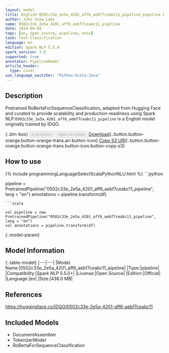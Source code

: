 ```yaml
---
layout: model
title: English 0502c33e_2e5a_4201_aff6_aebf7ceabc11_pipeline pipeline RoBertaForSequenceClassification from IDQO
author: John Snow Labs
name: 0502c33e_2e5a_4201_aff6_aebf7ceabc11_pipeline
date: 2024-09-09
tags: [en, open_source, pipeline, onnx]
task: Text Classification
language: en
edition: Spark NLP 5.5.0
spark_version: 3.0
supported: true
annotator: PipelineModel
article_header:
  type: cover
use_language_switcher: "Python-Scala-Java"
---
```


## Description

Pretrained RoBertaForSequenceClassification, adapted from Hugging Face and curated to provide scalability and production-readiness using Spark NLP.`0502c33e_2e5a_4201_aff6_aebf7ceabc11_pipeline` is a English model originally trained by IDQO.

{:.btn-box}
<button class="button button-orange" disabled>Live Demo</button>
<button class="button button-orange" disabled>Open in Colab</button>
[Download](https://s3.amazonaws.com/auxdata.johnsnowlabs.com/public/models/0502c33e_2e5a_4201_aff6_aebf7ceabc11_pipeline_en_5.5.0_3.0_1725920792717.zip){:.button.button-orange.button-orange-trans.arr.button-icon}
[Copy S3 URI](s3://auxdata.johnsnowlabs.com/public/models/0502c33e_2e5a_4201_aff6_aebf7ceabc11_pipeline_en_5.5.0_3.0_1725920792717.zip){:.button.button-orange.button-orange-trans.button-icon.button-copy-s3}

## How to use



<div class="tabs-box" markdown="1">
{% include programmingLanguageSelectScalaPythonNLU.html %}
```python

pipeline = PretrainedPipeline("0502c33e_2e5a_4201_aff6_aebf7ceabc11_pipeline", lang = "en")
annotations =  pipeline.transform(df)   

```
```scala

val pipeline = new PretrainedPipeline("0502c33e_2e5a_4201_aff6_aebf7ceabc11_pipeline", lang = "en")
val annotations = pipeline.transform(df)

```
</div>

{:.model-param}
## Model Information

{:.table-model}
|---|---|
|Model Name:|0502c33e_2e5a_4201_aff6_aebf7ceabc11_pipeline|
|Type:|pipeline|
|Compatibility:|Spark NLP 5.5.0+|
|License:|Open Source|
|Edition:|Official|
|Language:|en|
|Size:|438.0 MB|

## References

https://huggingface.co/IDQO/0502c33e-2e5a-4201-aff6-aebf7ceabc11

## Included Models

- DocumentAssembler
- TokenizerModel
- RoBertaForSequenceClassification